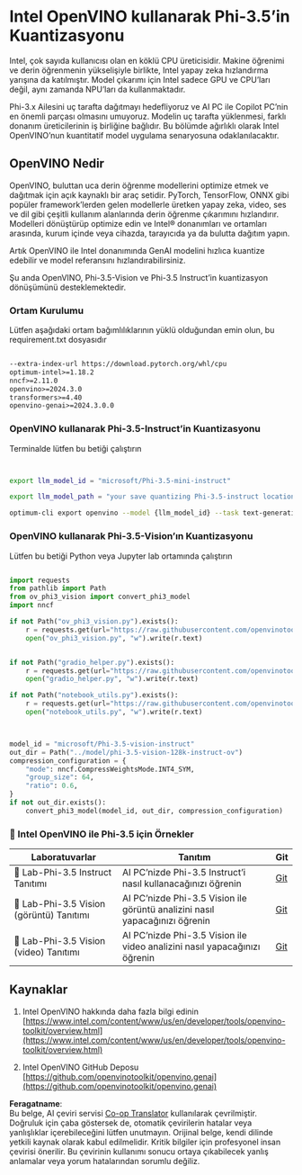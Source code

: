 <!--
CO_OP_TRANSLATOR_METADATA:
{
  "original_hash": "3139a6a82f357a9f90f1fe51c4caf65a",
  "translation_date": "2025-07-16T22:01:33+00:00",
  "source_file": "md/01.Introduction/04/UsingIntelOpenVINOQuantifyingPhi.md",
  "language_code": "tr"
}
-->
# **Intel OpenVINO kullanarak Phi-3.5’in Kuantizasyonu**

Intel, çok sayıda kullanıcısı olan en köklü CPU üreticisidir. Makine öğrenimi ve derin öğrenmenin yükselişiyle birlikte, Intel yapay zeka hızlandırma yarışına da katılmıştır. Model çıkarımı için Intel sadece GPU ve CPU’ları değil, aynı zamanda NPU’ları da kullanmaktadır.

Phi-3.x Ailesini uç tarafta dağıtmayı hedefliyoruz ve AI PC ile Copilot PC’nin en önemli parçası olmasını umuyoruz. Modelin uç tarafta yüklenmesi, farklı donanım üreticilerinin iş birliğine bağlıdır. Bu bölümde ağırlıklı olarak Intel OpenVINO’nun kuantitatif model uygulama senaryosuna odaklanılacaktır.

## **OpenVINO Nedir**

OpenVINO, buluttan uca derin öğrenme modellerini optimize etmek ve dağıtmak için açık kaynaklı bir araç setidir. PyTorch, TensorFlow, ONNX gibi popüler framework’lerden gelen modellerle üretken yapay zeka, video, ses ve dil gibi çeşitli kullanım alanlarında derin öğrenme çıkarımını hızlandırır. Modelleri dönüştürüp optimize edin ve Intel® donanımları ve ortamları arasında, kurum içinde veya cihazda, tarayıcıda ya da bulutta dağıtım yapın.

Artık OpenVINO ile Intel donanımında GenAI modelini hızlıca kuantize edebilir ve model referansını hızlandırabilirsiniz.

Şu anda OpenVINO, Phi-3.5-Vision ve Phi-3.5 Instruct’in kuantizasyon dönüşümünü desteklemektedir.

### **Ortam Kurulumu**

Lütfen aşağıdaki ortam bağımlılıklarının yüklü olduğundan emin olun, bu requirement.txt dosyasıdır

```txt

--extra-index-url https://download.pytorch.org/whl/cpu
optimum-intel>=1.18.2
nncf>=2.11.0
openvino>=2024.3.0
transformers>=4.40
openvino-genai>=2024.3.0.0

```

### **OpenVINO kullanarak Phi-3.5-Instruct’in Kuantizasyonu**

Terminalde lütfen bu betiği çalıştırın

```bash


export llm_model_id = "microsoft/Phi-3.5-mini-instruct"

export llm_model_path = "your save quantizing Phi-3.5-instruct location"

optimum-cli export openvino --model {llm_model_id} --task text-generation-with-past --weight-format int4 --group-size 128 --ratio 0.6  --sym  --trust-remote-code {llm_model_path}


```

### **OpenVINO kullanarak Phi-3.5-Vision’ın Kuantizasyonu**

Lütfen bu betiği Python veya Jupyter lab ortamında çalıştırın

```python

import requests
from pathlib import Path
from ov_phi3_vision import convert_phi3_model
import nncf

if not Path("ov_phi3_vision.py").exists():
    r = requests.get(url="https://raw.githubusercontent.com/openvinotoolkit/openvino_notebooks/latest/notebooks/phi-3-vision/ov_phi3_vision.py")
    open("ov_phi3_vision.py", "w").write(r.text)


if not Path("gradio_helper.py").exists():
    r = requests.get(url="https://raw.githubusercontent.com/openvinotoolkit/openvino_notebooks/latest/notebooks/phi-3-vision/gradio_helper.py")
    open("gradio_helper.py", "w").write(r.text)

if not Path("notebook_utils.py").exists():
    r = requests.get(url="https://raw.githubusercontent.com/openvinotoolkit/openvino_notebooks/latest/utils/notebook_utils.py")
    open("notebook_utils.py", "w").write(r.text)



model_id = "microsoft/Phi-3.5-vision-instruct"
out_dir = Path("../model/phi-3.5-vision-128k-instruct-ov")
compression_configuration = {
    "mode": nncf.CompressWeightsMode.INT4_SYM,
    "group_size": 64,
    "ratio": 0.6,
}
if not out_dir.exists():
    convert_phi3_model(model_id, out_dir, compression_configuration)

```

### **🤖 Intel OpenVINO ile Phi-3.5 için Örnekler**

| Laboratuvarlar    | Tanıtım | Git |
| -------- | ------- |  ------- |
| 🚀 Lab-Phi-3.5 Instruct Tanıtımı  | AI PC’nizde Phi-3.5 Instruct’i nasıl kullanacağınızı öğrenin    |  [Git](../../../../../code/09.UpdateSamples/Aug/intel-phi35-instruct-zh.ipynb)    |
| 🚀 Lab-Phi-3.5 Vision (görüntü) Tanıtımı | AI PC’nizde Phi-3.5 Vision ile görüntü analizini nasıl yapacağınızı öğrenin      |  [Git](../../../../../code/09.UpdateSamples/Aug/intel-phi35-vision-img.ipynb)    |
| 🚀 Lab-Phi-3.5 Vision (video) Tanıtımı   | AI PC’nizde Phi-3.5 Vision ile video analizini nasıl yapacağınızı öğrenin    |  [Git](../../../../../code/09.UpdateSamples/Aug/intel-phi35-vision-video.ipynb)    |

## **Kaynaklar**

1. Intel OpenVINO hakkında daha fazla bilgi edinin [https://www.intel.com/content/www/us/en/developer/tools/openvino-toolkit/overview.html](https://www.intel.com/content/www/us/en/developer/tools/openvino-toolkit/overview.html)

2. Intel OpenVINO GitHub Deposu [https://github.com/openvinotoolkit/openvino.genai](https://github.com/openvinotoolkit/openvino.genai)

**Feragatname**:  
Bu belge, AI çeviri servisi [Co-op Translator](https://github.com/Azure/co-op-translator) kullanılarak çevrilmiştir. Doğruluk için çaba göstersek de, otomatik çevirilerin hatalar veya yanlışlıklar içerebileceğini lütfen unutmayın. Orijinal belge, kendi dilinde yetkili kaynak olarak kabul edilmelidir. Kritik bilgiler için profesyonel insan çevirisi önerilir. Bu çevirinin kullanımı sonucu ortaya çıkabilecek yanlış anlamalar veya yorum hatalarından sorumlu değiliz.